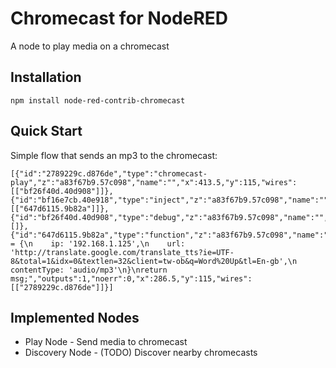 # Chromecast for NodeRED

A node to play media on a chromecast

## Installation

`npm install node-red-contrib-chromecast`

## Quick Start

Simple flow that sends an mp3 to the chromecast:

    [{"id":"2789229c.d876de","type":"chromecast-play","z":"a83f67b9.57c098","name":"","x":413.5,"y":115,"wires":[["bf26f40d.40d908"]]},{"id":"bf16e7cb.40e918","type":"inject","z":"a83f67b9.57c098","name":"","topic":"","payload":"","payloadType":"date","repeat":"","crontab":"","once":false,"x":141.5,"y":117,"wires":[["647d6115.9b82a"]]},{"id":"bf26f40d.40d908","type":"debug","z":"a83f67b9.57c098","name":"","active":true,"console":"false","complete":"false","x":574.5,"y":115,"wires":[]},{"id":"647d6115.9b82a","type":"function","z":"a83f67b9.57c098","name":"","func":"msg.payload = {\n    ip: '192.168.1.125',\n    url: 'http://translate.google.com/translate_tts?ie=UTF-8&total=1&idx=0&textlen=32&client=tw-ob&q=Word%20Up&tl=En-gb',\n    contentType: 'audio/mp3'\n}\nreturn msg;","outputs":1,"noerr":0,"x":286.5,"y":115,"wires":[["2789229c.d876de"]]}]

## Implemented Nodes

 * Play Node - Send media to chromecast
 * Discovery Node - (TODO) Discover nearby chromecasts
